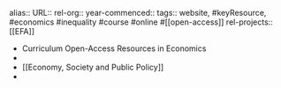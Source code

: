 alias::
URL::
rel-org::
year-commenced::
tags:: website, #keyResource, #economics #inequality #course #online #[[open-access]]
rel-projects:: [[EFA]] 


- Curriculum Open-Access Resources in Economics
-
- [[Economy, Society and Public Policy]]
-